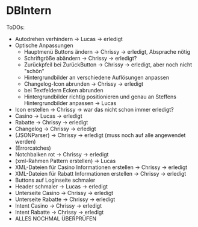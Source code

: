 # DBIntern

ToDOs:

- Autodrehen verhindern         -> Lucas -> erledigt
- Optische Anpassungen
    - Hauptmenü Buttons ändern          -> Chrissy  -> erledigt, Absprache nötig
    - Schriftgröße abändern             -> Chrissy  -> erledigt?
    - Zurückpfeil bei ZurückButton      -> Chrissy  -> erledigt, aber noch nicht "schön"
    - Hintergrundbilder an verschiedene Auflösungen anpassen
    - Changelog-Icon abrunden           -> Chrissy  -> erledigt
    - bei Textfeldern Ecken abrunden
    - Hintergrundbilder richtig positionieren und genau an Steffens Hintergrundbilder anpassen -> Lucas
- Icon erstellen    -> Chrissy  -> war das nicht schon immer erledigt?
- Casino            -> Lucas    -> erledigt
- Rabatte           -> Chrissy  -> erledigt           
- Changelog         -> Chrissy  -> erledigt
- (JSONParser)      -> Chrissy  -> erledigt (muss noch auf alle angewendet werden)
- (Errorcatches)
- Notchbalken rot   -> Chrissy  -> erledigt
- (xml-Rahmen Pattern erstellen)        -> Lucas
- XML-Dateien für Casino Informationen erstellen    -> Chrissy  -> erledigt
- XML-Dateien für Rabatt Informationen erstellen    -> Chrissy  -> erledigt
- Buttons auf Loginseite schmaler
- Header schmaler           -> Lucas -> erledigt
- Unterseite Casino     -> Chrissy  -> erledigt
- Unterseite Rabatte    -> Chrissy  -> erledigt
- Intent Casino     -> Chrissy  -> erledigt
- Intent Rabatte    -> Chrissy  -> erledigt
- ALLES NOCHMAL ÜBERPRÜFEN
